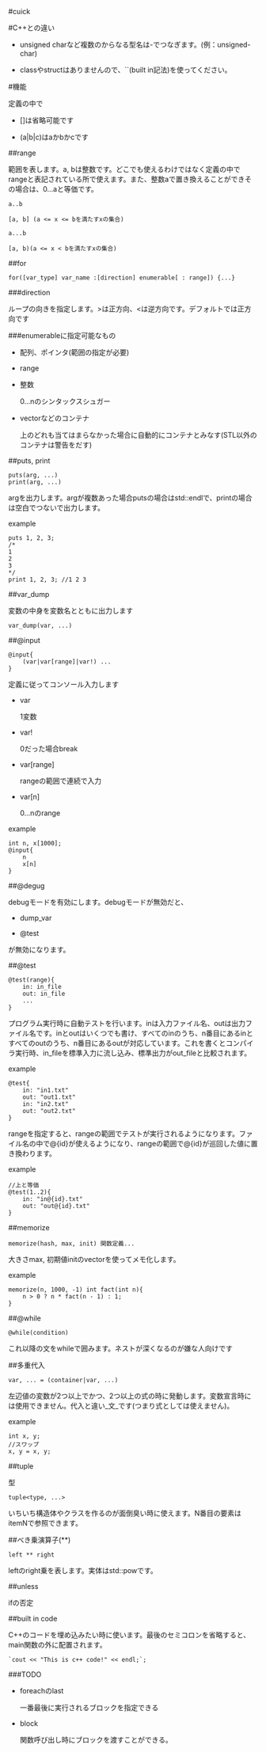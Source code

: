 #cuick

#C++との違い

- unsigned charなど複数のからなる型名は-でつなぎます。(例：unsigned-char)

- classやstructはありませんので、\`\`(built in記法)を使ってください。

#機能

定義の中で

- []は省略可能です

- (a|b|c)はaかbかcです

##range

範囲を表します。a, bは整数です。どこでも使えるわけではなく定義の中でrangeと表記されている所で使えます。また、整数aで置き換えることができその場合は、0...aと等価です。

`a..b`

    [a, b] (a <= x <= bを満たすxの集合)

`a...b`

    [a, b)(a <= x < bを満たすxの集合)

##for

    for([var_type] var_name :[direction] enumerable[ : range]) {...}

###direction

ループの向きを指定します。>は正方向、<は逆方向です。デフォルトでは正方向です

###enumerableに指定可能なもの

- 配列、ポインタ(範囲の指定が必要)

- range

- 整数

    0...nのシンタックスシュガー

- vectorなどのコンテナ

    上のどれも当てはまらなかった場合に自動的にコンテナとみなす(STL以外のコンテナは警告をだす)

##puts, print

    puts(arg, ...)
    print(arg, ...)

argを出力します。argが複数あった場合putsの場合はstd::endlで、printの場合は空白でつないで出力します。

example

    puts 1, 2, 3;
    /*
    1
    2
    3
    */
    print 1, 2, 3; //1 2 3

##var_dump

変数の中身を変数名とともに出力します

    var_dump(var, ...)

##@input

    @input{
        (var|var[range]|var!) ...
    }

定義に従ってコンソール入力します

- var

    1変数

- var!

    0だった場合break

- var[range]

    rangeの範囲で連続で入力

- var[n]

    0...nのrange

example

    int n, x[1000];
    @input{
        n
        x[n]
    }

##@degug

debugモードを有効にします。debugモードが無効だと、

- dump_var

- @test

が無効になります。

##@test

    @test(range){
        in: in_file
        out: in_file
        ...
    }

プログラム実行時に自動テストを行います。inは入力ファイル名、outは出力ファイル名です。inとoutはいくつでも書け、すべてのinのうち、n番目にあるinとすべてのoutのうち、n番目にあるoutが対応しています。これを書くとコンパイラ実行時、in_fileを標準入力に流し込み、標準出力がout_fileと比較されます。  

example

    @test{
        in: "in1.txt"
        out: "out1.txt"
        in: "in2.txt"
        out: "out2.txt"
    }

rangeを指定すると、rangeの範囲でテストが実行されるようになります。ファイル名の中で@{id}が使えるようになり、rangeの範囲で@{id}が巡回した値に置き換わります。

example

    //上と等価
    @test(1..2){
        in: "in@{id}.txt"
        out: "out@{id}.txt"
    }

##memorize

    memorize(hash, max, init) 関数定義...

大きさmax, 初期値initのvectorを使ってメモ化します。

example

    memorize(n, 1000, -1) int fact(int n){
        n > 0 ? n * fact(n - 1) : 1;
    }

##@while

    @while(condition)

これ以降の文をwhileで囲みます。ネストが深くなるのが嫌な人向けです

##多重代入

    var, ... = (container|var, ...)

左辺値の変数が2つ以上でかつ、2つ以上の式の時に発動します。変数宣言時には使用できません。代入と違い_文_です(つまり式としては使えません)。

example

    int x, y;
    //スワップ
    x, y = x, y;

##tuple

型

    tuple<type, ...>

いちいち構造体やクラスを作るのが面倒臭い時に使えます。N番目の要素はitemNで参照できます。

##べき乗演算子(**)

    left ** right

leftのright乗を表します。実体はstd::powです。

##unless

ifの否定

##built in code

C++のコードを埋め込みたい時に使います。最後のセミコロンを省略すると、main関数の外に配置されます。

    `cout << "This is c++ code!" << endl;`;

###TODO

- foreachのlast

    一番最後に実行されるブロックを指定できる

- block

    関数呼び出し時にブロックを渡すことができる。
